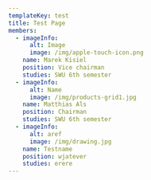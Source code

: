 ```yaml
---
templateKey: test
title: Test Page
members:
  - imageInfo:
      alt: Image
      image: /img/apple-touch-icon.png
    name: Marek Kisiel
    position: Vice chairman
    studies: SWU 6th semester
  - imageInfo:
      alt: Name
      image: /img/products-grid1.jpg
    name: Matthias Als
    position: Chairman
    studies: SWU 6th semester
  - imageInfo:
      alt: aref
      image: /img/drawing.jpg
    name: Testname
    position: wjatever
    studies: erere
---
```


